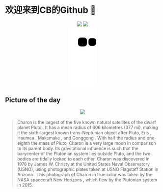 
# 欢迎来到CB的Github 👋

<div align="center">
  <img height="137px" src="https://github-readme-stats.vercel.app/api?username=SuperCB&show_icons=true&theme=radical" />
  <img height="137px" src="https://github-readme-stats.vercel.app/api/top-langs/?username=SuperCB&hide_title=true&hide_border=true&layout=compact&langs_count=6&text_color=000&icon_color=fff" />
</div>


<div align="center">
    <img src="./contribution-snake/github-contribution-grid-snake.svg" />
</div>



## Picture of the day
<div align="center">
  <img width=400px src="https://upload.wikimedia.org/wikipedia/commons/thumb/2/2e/Charon_in_True_Color_-_High-Res.jpg/600px-Charon_in_True_Color_-_High-Res.jpg" />
</div>

>Charon    is the largest of the  five known natural satellites  of the dwarf planet  Pluto . It has a mean radius of 606 kilometres (377 mi), making it the sixth-largest known  trans-Neptunian object  after Pluto,  Eris ,  Haumea ,  Makemake , and  Gonggong .  With half the radius and one-eighth the mass of Pluto, Charon is a very large moon in comparison to its parent body. Its gravitational influence is such that the  barycenter  of the Plutonian system lies outside Pluto, and the two bodies are  tidally locked  to each other. Charon was discovered in 1978 by  James W. Christy  at the  United States Naval Observatory  (USNO), using photographic plates taken at  USNO Flagstaff Station  in  Arizona . This photograph of Charon in  true color  was taken by the NASA spacecraft  New Horizons , which  flew by  the Plutonian system in 2015.


